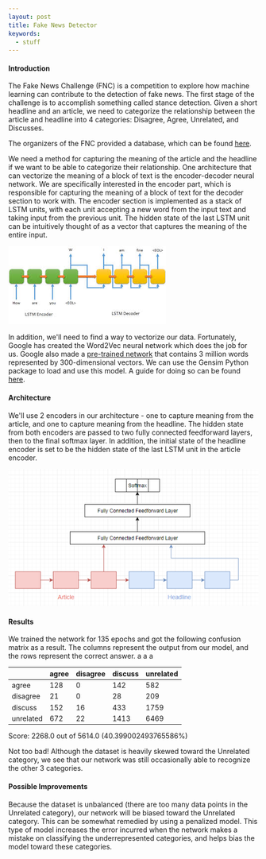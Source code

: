 ```yaml
---
layout: post
title: Fake News Detector
keywords: 
  - stuff
---
```

#### Introduction
The Fake News Challenge (FNC) is a competition to explore how machine learning can contribute to the detection of fake news. The first stage of the challenge is to accomplish something called stance detection. Given a short headline and an article, we need to categorize the relationship between the article and headline into 4 categories: Disagree, Agree, Unrelated, and Discusses.

The organizers of the FNC provided a database, which can be found [here](https://github.com/FakeNewsChallenge/fnc-1-baseline). 

We need a method for capturing the meaning of the article and the headline if we want to be able to categorize their relationship. One architecture that can vectorize the meaning of a block of text is the encoder-decoder neural network. We are specifically interested in the encoder part, which is responsible for capturing the meaning of a block of text for the decoder section to work with. The encoder section is implemented as a stack of LSTM units, with each unit accepting a new word from the input text and taking input from the previous unit. The hidden state of the last LSTM unit can be intuitively thought of as a vector that captures the meaning of the entire input. 

![Image of Encoder-Decoder architecture](/images/LSTMEncoder.jpeg)

In addition, we'll need to find a way to vectorize our data. Fortunately, Google has created the Word2Vec neural network which does the job for us. Google also made a [pre-trained network](https://drive.google.com/file/d/0B7XkCwpI5KDYNlNUTTlSS21pQmM/edit?usp=sharing) that contains 3 million words represented by 300-dimensional vectors. We can use the Gensim Python package to load and use this model. A guide for doing so can be found [here](https://machinelearningmastery.com/develop-word-embeddings-python-gensim/).

#### Architecture
We'll use 2 encoders in our architecture - one to capture meaning from the article, and one to capture meaning from the headline. The hidden state from both encoders are passed to two fully connected feedforward layers, then to the final softmax layer. In addition, the initial state of the headline encoder is set to be the hidden state of the last LSTM unit in the article encoder.

![Architecture](/images/FakeNews.PNG)
#### Results
We trained the network for 135 epochs and got the following confusion matrix as a result. The columns represent the output from our model, and the rows represent the correct answer. a a a

  
|           |   agree   | disagree  |  discuss  | unrelated |  
|-----------|-----------|-----------|-----------|-----------|
|   agree   |    128    |     0     |    142    |    582    |  
| disagree  |    21     |     0     |    28     |    209    |  
|  discuss  |    152    |    16     |    433    |   1759    |  
| unrelated |    672    |    22     |   1413    |   6469    |  

Score: 2268.0 out of 5614.0     (40.399002493765586%)

Not too bad! Although the dataset is heavily skewed toward the Unrelated category, we see that our network was still occasionally able to recognize the other 3 categories.

#### Possible Improvements
Because the dataset is unbalanced (there are too many data points in the Unrelated category), our network will be biased toward the Unrelated category. This can be somewhat remedied by using a penalized model. This type of model increases the error incurred when the network makes a mistake on classifying the underrepresented categories, and helps bias the model toward these categories.










